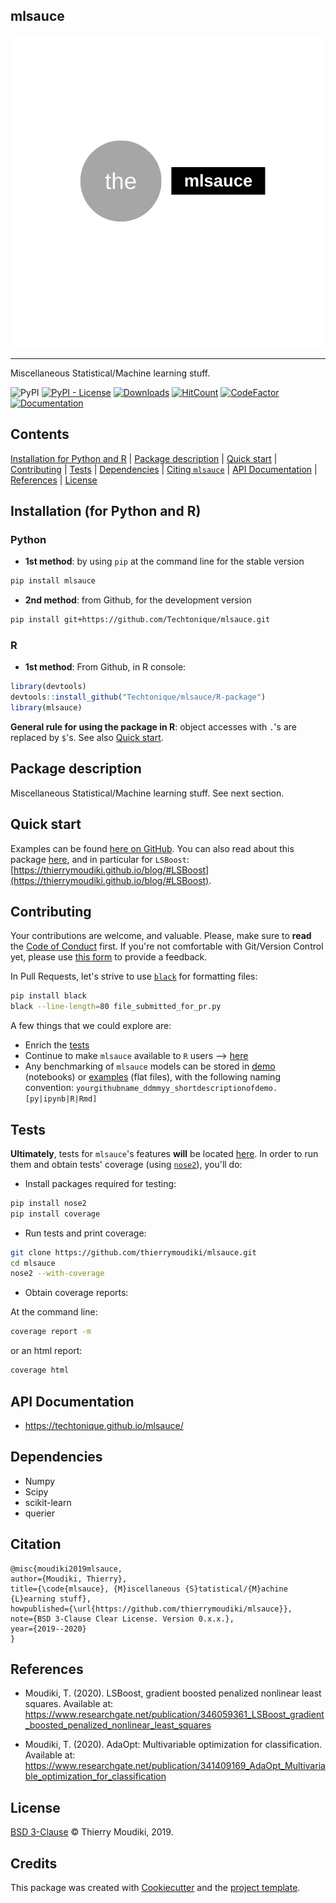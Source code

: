 mlsauce
--------

![mlsauce logo](the-mlsauce.png)

<hr>

Miscellaneous Statistical/Machine learning stuff.  

![PyPI](https://img.shields.io/pypi/v/mlsauce) [![PyPI - License](https://img.shields.io/pypi/l/mlsauce)](https://github.com/Techtonique/mlsauce/blob/master/LICENSE) [![Downloads](https://pepy.tech/badge/mlsauce)](https://pepy.tech/project/mlsauce)   [![HitCount](https://hits.dwyl.com/Techtonique/mlsauce.svg?style=flat-square)](http://hits.dwyl.com/Techtonique/mlsauce)
[![CodeFactor](https://www.codefactor.io/repository/github/techtonique/mlsauce/badge)](https://www.codefactor.io/repository/github/techtonique/mlsauce)
[![Documentation](https://img.shields.io/badge/documentation-is_here-green)](https://techtonique.github.io/mlsauce/)


## Contents 
 [Installation for Python and R](#installation-for-Python-and-R) |
 [Package description](#package-description) |
 [Quick start](#quick-start) |
 [Contributing](#Contributing) |
 [Tests](#Tests) |
 [Dependencies](#dependencies) |
 [Citing `mlsauce`](#Citation) |
 [API Documentation](#api-documentation) |
 [References](#References) |
 [License](#License) 


## Installation (for Python and R)

### Python 

- __1st method__: by using `pip` at the command line for the stable version

```bash
pip install mlsauce
```


- __2nd method__: from Github, for the development version

```bash
pip install git+https://github.com/Techtonique/mlsauce.git
```

### R 

- __1st method__: From Github, in R console:

```r
library(devtools)
devtools::install_github("Techtonique/mlsauce/R-package")
library(mlsauce)
```

__General rule for using the package in R__:  object accesses with `.`'s are replaced by `$`'s. See also [Quick start](#quick-start).



## Package description

Miscellaneous Statistical/Machine learning stuff. See next section. 

## Quick start

Examples can be found [here on GitHub](https://github.com/Techtonique/mlsauce/tree/master/examples). You can also read about this package [here](https://thierrymoudiki.github.io/blog/), and in particular for `LSBoost`: [https://thierrymoudiki.github.io/blog/#LSBoost](https://thierrymoudiki.github.io/blog/#LSBoost).

## Contributing

Your contributions are welcome, and valuable. Please, make sure to __read__ the [Code of Conduct](CONTRIBUTING.md) first. If you're not comfortable with Git/Version Control yet, please use [this form](https://forms.gle/tm7dxP1jSc75puAb9) to provide a feedback.

In Pull Requests, let's strive to use [`black`](https://black.readthedocs.io/en/stable/) for formatting files: 

```bash
pip install black
black --line-length=80 file_submitted_for_pr.py
```

A few things that we could explore are:

- Enrich the [tests](#Tests)
- Continue to make `mlsauce` available to `R` users --> [here](./R-package)
- Any benchmarking of `mlsauce` models can be stored in [demo](/mlsauce/demo) (notebooks) or [examples](./examples) (flat files), with the following naming convention:  `yourgithubname_ddmmyy_shortdescriptionofdemo.[py|ipynb|R|Rmd]`


## Tests

**Ultimately**, tests for `mlsauce`'s features **will** be located [here](mlsauce/tests). In order to run them and obtain tests' coverage (using [`nose2`](https://nose2.readthedocs.io/en/latest/)), you'll do: 

- Install packages required for testing: 

```bash
pip install nose2
pip install coverage
```

- Run tests and print coverage:

```bash
git clone https://github.com/thierrymoudiki/mlsauce.git
cd mlsauce
nose2 --with-coverage
```

- Obtain coverage reports:

At the command line:

```bash
coverage report -m
```

  or an html report:

```bash
coverage html
```

## API Documentation

- https://techtonique.github.io/mlsauce/

## Dependencies 

- Numpy
- Scipy
- scikit-learn
- querier

## Citation

```
@misc{moudiki2019mlsauce,
author={Moudiki, Thierry},
title={\code{mlsauce}, {M}iscellaneous {S}tatistical/{M}achine {L}earning stuff},
howpublished={\url{https://github.com/thierrymoudiki/mlsauce}},
note={BSD 3-Clause Clear License. Version 0.x.x.},
year={2019--2020}
}
```

## References

- Moudiki, T. (2020). LSBoost, gradient boosted penalized nonlinear least squares.
    Available at: 
  https://www.researchgate.net/publication/346059361_LSBoost_gradient_boosted_penalized_nonlinear_least_squares

- Moudiki, T. (2020). AdaOpt: Multivariable optimization for classification. 
    Available at: 
    https://www.researchgate.net/publication/341409169_AdaOpt_Multivariable_optimization_for_classification

## License

[BSD 3-Clause](LICENSE) © Thierry Moudiki, 2019. 


## Credits

This package was created with [Cookiecutter](https://github.com/cookiecutter/cookiecutter)  and the [project template](https://github.com/audreyr/cookiecutter-pypackage).

